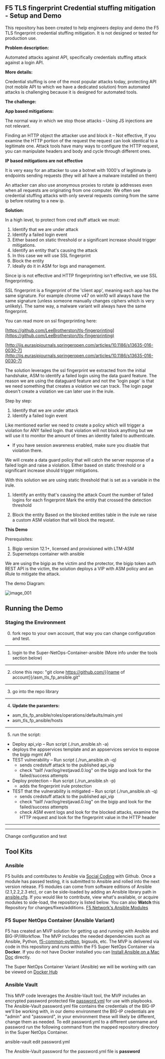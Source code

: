 ## **F5 TLS fingerprint Credential stuffing mitigation - Setup and Demo**

This repository has been created to help engineers deploy and demo the F5 TLS fingerprint credential stuffing mitigation. It is not designed or tested for production use.

**Problem description:**

Automated attacks against API, specifically credentials stuffing attack against a login API.

**More details:**

Credential stuffing is one of the most popular attacks today, protecting API (not mobile API to which we have a dedicated solution) from automated attacks is challenging because it is designed for automated tools.

**The challenge:**

**App based mitigations:**

The normal way in which we stop those attacks – Using JS injections are not relevant.

Finding an HTTP object the attacker use and block it – Not effective, If you examine the HTTP portion of the request the request can look identical to a legitimate one. Attack tools have many ways to configure the HTTP request, you can manipulate headers and body and cycle through different ones.

**IP based mitigations are not effective**

It is very easy for an attacker to use a botnet with 1000&#39;s of legitimate ip endpoints sending requests (they will all have a malware installed on them)

An attacker can also use anonymous proxies to rotate ip addresses even when all requests are originating from one computer. We often see credential stuffing attacks with only several requests coming from the same ip before rotating to a new ip.

**Solution:**

In a high level, to protect from cred stuff attack we must:

1. Identify that we are under attack
  1. Identify a failed login event
  2. Either based on static threshold or a significant increase should trigger mitigations.
2. Identify an entity that&#39;s causing the attack
  1. In this case we will use SSL fingerprint
3. Block the entity
  1. Ideally do it in ASM for logs and management.

Since ip is not effective and HTTP fingerprinting isn&#39;t effective, we use SSL fingerprinting.

SSL fingerprint is a fingerprint of the &#39;client app&#39;, meaning each app has the same signature. For example chrome v47 on win10 will always have the same signature (unless someone manually changes ciphers which is very unlikely). The same way, a malware variant will always have the same fingerprint.

You can read more on ssl fingerprinting here:

[https://github.com/LeeBrotherston/tls-fingerprinting](https://github.com/LeeBrotherston/tls-fingerprinting)

[http://jis.eurasipjournals.springeropen.com/articles/10.1186/s13635-016-0030-7](http://jis.eurasipjournals.springeropen.com/articles/10.1186/s13635-016-0030-7)

The solution leverages the ssl fingerprint we extracted from the initial handshake, ASM to identify a failed login using the data guard feature. The reason we are using the dataguard feature and not the &#39;login page&#39; is that we need something that creates a violation we can track. The login page doesn&#39;t create a violation we can later use in the irule.

Step by step:

1. Identify that we are under attack
  1. Identify a failed login event

Like mentioned earlier we need to create a policy which will trigger a violation for ANY failed login. that violation will not block anything but we will use it to monitor the amount of times an identity failed to authenticate.

  - If you have session awareness enabled, make sure you disable that violation there.

We will create a data guard policy that will catch the server response of a failed login and raise a violation.
Either based on static threshold or a significant increase should trigger mitigations.

With this solution we are using static threshold that is set as a variable in the irule.

1. Identify an entity that&#39;s causing the attack
  Count the number of failed logins for each fingerprint
  Mark the entity that crossed the detection threshold

1. Block the entity
  Based on the blocked entities table in the irule we raise a custom ASM violation that will block the request.

**This Demo**

Prerequisites:

1. Bigip version 12.1+, licensed and provisioned with LTM-ASM
2. Supernetops container with ansible

We are using the bigip as the victim and the protector, the bigip token auth REST API is the victim, the solution deploys a VIP with ASM policy and an iRule to mitigate the attack.

The demo Diagram:

![image_001](/misc/images/demo_diagram.png)

## **Running the Demo**

### **Staging the Environment**
0. fork repo to your own account, that way you can change configuration and test.
------------------------------------------------------------------------------------------
1. login to the Super-NetOps-Container-ansible (More info under the tools section below)
------------------------------------------------------------------------------------------
2. clone this repo: "git clone https://github.com/{{name of account}}/asm_tls_fp_ansible.git"
------------------------------------------------------------------------------------------
3. go into the repo library 
------------------------------------------------------------------------------------------
4. **Update the paramters:**
  - asm_tls_fp_ansible/roles/operations/defaults/main.yml
  - asm_tls_fp_ansible/hosts
------------------------------------------------------------------------------------------
5. run the script:
- Deploy api_vip – Run script (./run\_ansible.sh -a)
- deploys the appservices template and an appservices service to expose the bigip mgmt API 
- TEST vulnerability – Run script (./run\_ansible.sh -q)
    - sends credstuff attack to the published api_vip
    - check "tailf /var/log/restjavad.0.log" on the bigip and look for the failed/success attempts
- Deploy protection – Run script (./run\_ansible.sh -p)
    - adds the fingerprint irule protection 
- TEST that the vulnerability is mitigated – Run script (./run\_ansible.sh -q)
    - sends credstuff attack to the published api_vip
    - check "tailf /var/log/restjavad.0.log" on the bigip and look for the failed/success attempts
    - check ASM event logs and look for the blocked attacks, examine the HTTP request and look for the fingerprint value in the HTTP header

------------------------------------------------------------------------------------------
------------------------------------------------------------------------------------------
Change configuration and test 




## **Tool Kits**

### **Ansible**

F5 builds and contributes to Ansible via  [Social Coding](https://youtu.be/vTiINnsHSc4) with Github. Once a module has passed testing, it is submitted to Ansible and rolled into the next version release. F5 modules can come from software editions of Ansible (2.1,2.2,2.3 etc), or can be side-loaded by adding an Ansible library path in  [ansible.cfg](https://github.com/jmcalalang/Ansible_Meetups/blob/master/ansible.cfg). If you would like to contribute, view what&#39;s available, or acquire modules to side-load, the repository is listed below. You can also  **Watch**  this Repository for changes/fixes/additions. [F5 Network&#39;s Ansible Modules](https://github.com/F5Networks/f5-ansible/tree/devel/library)

### **F5 Super NetOps Container (Ansible Variant)**

F5 has created an MVP solution for getting up and running with Ansible and BIG-IP/iWorkflow. The MVP includes the needed dependencies such as Ansible, Python,  [f5-common-python](https://github.com/F5Networks/f5-common-python), bigsuds, etc. The MVP is delivered via code in this repository and runs within the F5 Super NetOps Container via  **Docker**. If you do not have Docker installed you can  [Install Ansible on a Mac Doc](https://github.com/jmcalalang/Ansible_Meetups/blob/master/docs/INSTALL.md) directly.

The Super NetOps Container Variant (Ansible) we will be working with can be viewed on  [Docker Hub](https://hub.docker.com/r/f5devcentral/f5-super-netops-container/)


### **Ansible Vault**

This MVP code leverages the Ansible-Vault tool, the MVP includes an encrypted password protected file  [password.yml](https://github.com/jmcalalang/Ansible_Meetups/blob/master/password.yml) for use with playbooks. The Ansible-Vault password.yml file contains the credentials of the BIG-IP we&#39;ll be working with, in our demo environment the BIG-IP credentials are &quot;admin&quot; and &quot;password&quot;, in your environment these will likely be different, change them as needed. To edit password.yml to a different username and password run the following command from the mapped repository directory in the Super NetOps Container.

ansible-vault edit password.yml

The Ansible-Vault password for the password.yml file is  **password**




